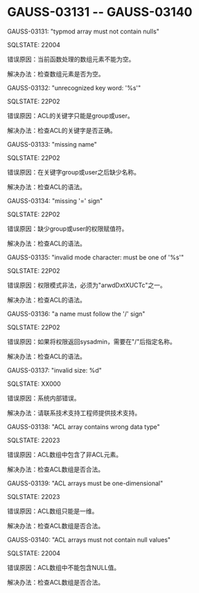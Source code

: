 # GAUSS-03131 -- GAUSS-03140

GAUSS-03131: "typmod array must not contain nulls"

SQLSTATE: 22004

错误原因：当前函数处理的数组元素不能为空。

解决办法：检查数组元素是否为空。

GAUSS-03132: "unrecognized key word: '%s'"

SQLSTATE: 22P02

错误原因：ACL的关键字只能是group或user。

解决办法：检查ACL的关键字是否正确。

GAUSS-03133: "missing name"

SQLSTATE: 22P02

错误原因：在关键字group或user之后缺少名称。

解决办法：检查ACL的语法。

GAUSS-03134: "missing '=' sign"

SQLSTATE: 22P02

错误原因：缺少group或user的权限赋值符。

解决办法：检查ACL的语法。

GAUSS-03135: "invalid mode character: must be one of '%s'"

SQLSTATE: 22P02

错误原因：权限模式非法，必须为"arwdDxtXUCTc"之一。

解决办法：检查ACL的语法。

GAUSS-03136: "a name must follow the '/' sign"

SQLSTATE: 22P02

错误原因：如果将权限返回sysadmin，需要在"/"后指定名称。

解决办法：检查ACL的语法。

GAUSS-03137: "invalid size: %d"

SQLSTATE: XX000

错误原因：系统内部错误。

解决办法：请联系技术支持工程师提供技术支持。

GAUSS-03138: "ACL array contains wrong data type"

SQLSTATE: 22023

错误原因：ACL数组中包含了非ACL元素。

解决办法：检查ACL数组是否合法。

GAUSS-03139: "ACL arrays must be one-dimensional"

SQLSTATE: 22023

错误原因：ACL数组只能是一维。

解决办法：检查ACL数组是否合法。

GAUSS-03140: "ACL arrays must not contain null values"

SQLSTATE: 22004

错误原因：ACL数组中不能包含NULL值。

解决办法：检查ACL数组是否合法。

